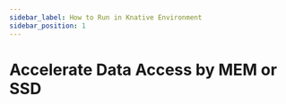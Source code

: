 ```yaml
---
sidebar_label: How to Run in Knative Environment
sidebar_position: 1
---
```


# Accelerate Data Access by MEM or SSD
